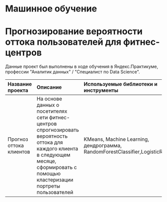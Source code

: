 #  Машинное обучение  
#  Прогнозирование вероятности оттока пользователей для фитнес-центров

Данные проект был выполнены в ходе обучения в Яндекс.Практикуме, профессии "Аналитик данных" / "Специалист по Data Science".

| Название проекта | Описание | Используемые библиотеки и инструменты| 
| :---------------------- | :---------------------- | :---------------------- |
| Прогноз оттока клиентов| На основе данных о посетителях сети фитнес-центров спрогнозировать вероятность оттока для каждого клиента в следующем месяце, сформировать с помощью кластеризации портреты пользователей | KMeans, Machine Learning, дендрограмма, RandomForestClassifier,LogisticRegression |
